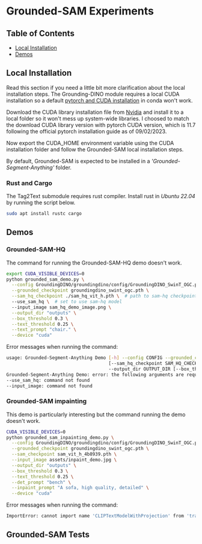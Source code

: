 # Grounded-SAM Experiments
## Table of Contents
* [Local Installation](https://github.com/yliu7366/yliu_utilities/blob/master/tutorials/Grounded-SAM/README.md#local-installation)
* [Demos](https://github.com/yliu7366/yliu_utilities/blob/master/tutorials/Grounded-SAM/README.md#demos)

## Local Installation
Read this section if you need a little bit more clarification about the local installation steps. The Grounding-DINO module requires a local CUDA installation so a default [pytorch and CUDA installation](https://pytorch.org/get-started/locally/) in conda won't work.  

Download the CUDA library installation file from [Nvidia](https://developer.nvidia.com/cuda-toolkit-archive) and install it to a local folder so it won't mess up system-wide libraries. I choosed to match the download CUDA library version with pytorch CUDA version, which is 11.7 following the official pytorch installation guide as of 09/02/2023.  

Now export the CUDA_HOME environment variable using the CUDA installation folder and follow the Grounded-SAM local installation steps.

By default, Grounded-SAM is expected to be installed in a *'Grounded-Segment-Anything'* folder.  

### Rust and Cargo
The Tag2Text submodule requires rust compiler. Install rust in *Ubuntu 22.04* by running the script below.
```bash
sudo apt install rustc cargo
```
## Demos
### Grounded-SAM-HQ
The command for running the Grounded-SAM-HQ demo doesn't work. 
```bash
export CUDA_VISIBLE_DEVICES=0
python grounded_sam_demo.py \
  --config GroundingDINO/groundingdino/config/GroundingDINO_SwinT_OGC.py \
  --grounded_checkpoint groundingdino_swint_ogc.pth \
  --sam_hq_checkpoint ./sam_hq_vit_h.pth \  # path to sam-hq checkpoint
  --use_sam_hq \  # set to use sam-hq model
  --input_image sam_hq_demo_image.png \
  --output_dir "outputs" \
  --box_threshold 0.3 \
  --text_threshold 0.25 \
  --text_prompt "chair." \
  --device "cuda"
```
Error messages when running the command:
```bash
usage: Grounded-Segment-Anything Demo [-h] --config CONFIG --grounded_checkpoint GROUNDED_CHECKPOINT [--sam_checkpoint SAM_CHECKPOINT]
                                      [--sam_hq_checkpoint SAM_HQ_CHECKPOINT] [--use_sam_hq] --input_image INPUT_IMAGE --text_prompt TEXT_PROMPT
                                      --output_dir OUTPUT_DIR [--box_threshold BOX_THRESHOLD] [--text_threshold TEXT_THRESHOLD] [--device DEVICE]
Grounded-Segment-Anything Demo: error: the following arguments are required: --input_image, --text_prompt, --output_dir/-o
--use_sam_hq: command not found
--input_image: command not found
```
### Grounded-SAM impainting
This demo is particularly interesting but the command running the demo doesn't work.
```bash
CUDA_VISIBLE_DEVICES=0
python grounded_sam_inpainting_demo.py \
  --config GroundingDINO/groundingdino/config/GroundingDINO_SwinT_OGC.py \
  --grounded_checkpoint groundingdino_swint_ogc.pth \
  --sam_checkpoint sam_vit_h_4b8939.pth \
  --input_image assets/inpaint_demo.jpg \
  --output_dir "outputs" \
  --box_threshold 0.3 \
  --text_threshold 0.25 \
  --det_prompt "bench" \
  --inpaint_prompt "A sofa, high quality, detailed" \
  --device "cuda"
```

Error messages when running the command:
```bash
ImportError: cannot import name 'CLIPTextModelWithProjection' from 'transformers'
```
## Grounded-SAM Tests
